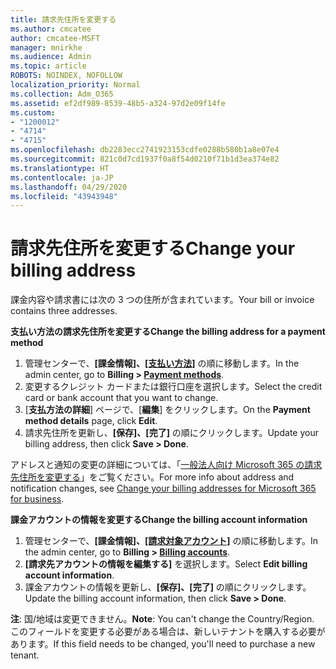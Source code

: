 ```yaml
---
title: 請求先住所を変更する
ms.author: cmcatee
author: cmcatee-MSFT
manager: mnirkhe
ms.audience: Admin
ms.topic: article
ROBOTS: NOINDEX, NOFOLLOW
localization_priority: Normal
ms.collection: Adm_O365
ms.assetid: ef2df989-8539-48b5-a324-97d2e09f14fe
ms.custom:
- "1200012"
- "4714"
- "4715"
ms.openlocfilehash: db2283ecc2741923153cdfe0288b580b1a8e07e4
ms.sourcegitcommit: 821c0d7cd1937f0a8f54d0210f71b1d3ea374e82
ms.translationtype: HT
ms.contentlocale: ja-JP
ms.lasthandoff: 04/29/2020
ms.locfileid: "43943948"
---
```

# <a name="change-your-billing-address"></a><span data-ttu-id="01b38-102">請求先住所を変更する</span><span class="sxs-lookup"><span data-stu-id="01b38-102">Change your billing address</span></span>

<span data-ttu-id="01b38-103">課金内容や請求書には次の 3 つの住所が含まれています。</span><span class="sxs-lookup"><span data-stu-id="01b38-103">Your bill or invoice contains three addresses.</span></span>

<span data-ttu-id="01b38-104">**支払い方法の請求先住所を変更する**</span><span class="sxs-lookup"><span data-stu-id="01b38-104">**Change the billing address for a payment method**</span></span>

1. <span data-ttu-id="01b38-105">管理センターで、**[課金情報]、[[支払い方法]](https://go.microsoft.com/fwlink/p/?linkid=2018806)** の順に移動します。</span><span class="sxs-lookup"><span data-stu-id="01b38-105">In the admin center, go to **Billing > [Payment methods](https://go.microsoft.com/fwlink/p/?linkid=2018806)**.</span></span>
2. <span data-ttu-id="01b38-106">変更するクレジット カードまたは銀行口座を選択します。</span><span class="sxs-lookup"><span data-stu-id="01b38-106">Select the credit card or bank account that you want to change.</span></span>
3. <span data-ttu-id="01b38-107">[**支払方法の詳細**] ページで、[**編集**] をクリックします。</span><span class="sxs-lookup"><span data-stu-id="01b38-107">On the **Payment method details** page, click **Edit**.</span></span>
4. <span data-ttu-id="01b38-108">請求先住所を更新し、**[保存]、[完了]** の順にクリックします。</span><span class="sxs-lookup"><span data-stu-id="01b38-108">Update your billing address, then click **Save > Done**.</span></span>

<span data-ttu-id="01b38-109">アドレスと通知の変更の詳細については、「[一般法人向け Microsoft 365 の請求先住所を変更する](https://docs.microsoft.com/microsoft-365/commerce/billing-and-payments/change-your-billing-addresses?view=o365-worldwide)」をご覧ください。</span><span class="sxs-lookup"><span data-stu-id="01b38-109">For more info about address and notification changes, see [Change your billing addresses for Microsoft 365 for business](https://docs.microsoft.com/microsoft-365/commerce/billing-and-payments/change-your-billing-addresses?view=o365-worldwide).</span></span>

<span data-ttu-id="01b38-110">**課金アカウントの情報を変更する**</span><span class="sxs-lookup"><span data-stu-id="01b38-110">**Change the billing account information**</span></span>

1. <span data-ttu-id="01b38-111">管理センターで、**[課金情報]、[[請求対象アカウント]](https://admin.microsoft.com/Adminportal/Home?source=applauncher#/BillingAccounts/billing-accounts)** の順に移動します。</span><span class="sxs-lookup"><span data-stu-id="01b38-111">In the admin center, go to **Billing > [Billing accounts](https://admin.microsoft.com/Adminportal/Home?source=applauncher#/BillingAccounts/billing-accounts)**.</span></span>
2. <span data-ttu-id="01b38-112">**[請求先アカウントの情報を編集する]** を選択します。</span><span class="sxs-lookup"><span data-stu-id="01b38-112">Select **Edit billing account information**.</span></span>
3. <span data-ttu-id="01b38-113">課金アカウントの情報を更新し、**[保存]、[完了]** の順にクリックします。</span><span class="sxs-lookup"><span data-stu-id="01b38-113">Update the billing account information, then click **Save > Done**.</span></span>

<span data-ttu-id="01b38-114">**注**: 国/地域は変更できません。</span><span class="sxs-lookup"><span data-stu-id="01b38-114">**Note**: You can't change the Country/Region.</span></span> <span data-ttu-id="01b38-115">このフィールドを変更する必要がある場合は、新しいテナントを購入する必要があります。</span><span class="sxs-lookup"><span data-stu-id="01b38-115">If this field needs to be changed, you'll need to purchase a new tenant.</span></span>
